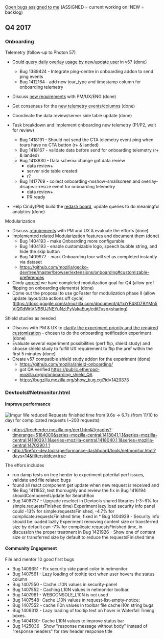 [Open bugs assigned to me](https://bugzilla.mozilla.org/buglist.cgi?quicksearch=assignee%3Agasolin%40mozilla.com) (ASSIGNED = current working on; NEW = backlog)

## Q4 2017

### Onboarding

Telemetry (follow-up to Photon 57)

* Could [query daily overlay usage by new/update user](https//sql.telemetry.mozilla.org/queries/48942) in v57 (done)
  - Bug 1389424 - Integrate ping-centre in onboarding addon to send ping events
  - Bug 1412164 - add new tour_type and timestamp column for onboarding telemetry

* Discuss [new requirements](https://docs.google.com/spreadsheets/d/1BQzncwklWZvvkLtbLaYO2unMG3Tw9LQX-c6XXqmYTUo/edit#gid=1665623309) with PM/UX/ENG (done)
* Get consensus for the [new telemetry events/columns](https://docs.google.com/spreadsheets/d/1BQzncwklWZvvkLtbLaYO2unMG3Tw9LQX-c6XXqmYTUo/edit#gid=1665623309) (done)
* Coordinate the data review/server side table update (done)
* Task breakdown and implement onboarding new telemetry (P1/P2, wait for review)
    * Bug 1418191 - Should not send the CTA telemetry event ping when tours have no CTA button (r+ & landed)
    * Bug 1418167 - validate data before send for onboarding telemetry (r+ & landed)
    * Bug 1413830 - Data schema change got data review
      - data review+
      - server side table created
      - r?
    * Bug 1417769 - collect onboarding-noshow-smallscreen and overlay-disapear-resize event for onboarding telemetry
      - data review+
      - PR ready
* Help Cindy(PM) build the [redash board](https://sql.telemetry.mozilla.org/dashboard/onboarding), update queries to do meaningful analytics (done)

Modularization

*  Discuss [requirements](https://docs.google.com/document/d/1LYx_zy2c4eibwdikxx1IJIv7R-dDqJhwxJ8M9pOw5C4/edit
) with PM and UX & evaluate the efforts (done)
* Implemented related Modularization features and document them  (done)
  - Bug 1404193 - make Onboarding more configurable
  - Bug 1404193 - enable customizable logo, speech bubble string, and hide the skip button
  - Bug 1409977 - mark Onboarding tour will set as completed instantly via dataset
  - https://github.com/mozilla/gecko-dev/tree/master/browser/extensions/onboarding#customizable-preferences
* Cindy [agreed](https://docs.google.com/document/d/1LYx_zy2c4eibwdikxx1IJIv7R-dDqJhwxJ8M9pOw5C4/edit?disco=AAAABam-VgY) we have completed modulization goal for Q4 (allow pref flipping on onboarding elements) (done)
* Come out the proposal to use goFaster for modulization phase II (allow update layout/cta actions off cycle) (https://docs.google.com/a/mozilla.com/document/d/1xiYF4SDZBYMn5ViQl1dWnVN96UJNEYuNztPyVakaEug/edit?usp=sharing)


Shield studies as needed

* DIscuss with PM & UX to [clarify the experiment priority and the required customization](https://docs.google.com/document/d/1-czDviCKbNIlyHpkuwKm_nz8_GJ8VRRcJ4fjImr_XHU/edit) - chosen to do the onboarding notification experiment (done)
* Evaluate several experiment possibilities (perf flip, shield study) and choose shield study to fulfill UX requirement to flip the pref within the first 5 minutes (done)
* Create v57 compatible shield study addon for the experiment (done)
  - https://github.com/mozilla/shield-onboarding/
  - got QA verified https://public.etherpad-mozilla.org/p/onboarding_shield_QA
  - https://bugzilla.mozilla.org/show_bug.cgi?id=1420373

### Devtools#Netmonitor.html

#### Improve performance

![Imgur](https://i.imgur.com/RZBavjh.png)
We reduced Requests finished time from 9.6s -> 6.7s (from 11/10 to day) for complicated requests (~200 requests)

* https://treeherder.mozilla.org/perf.html#/graphs?timerange=5184000&series=mozilla-central,1418041,1,1&series=mozilla-central,1418039,1,1&series=mozilla-central,1418040,1,1&series=mozilla-central,1470290,1,1
* http://firefox-dev.tools/performance-dashboard/tools/netmonitor.html?days=14&filterstddev=true

The effors includes

* run damp tests on tree herder to experiment potertial perf issues, validate and file related bugs
* found all react component get update when new request is received and file Bug 1411852, test thoroughly and review the fix in Bug 1416194 shouldComponentUpdate for SearchBox
* Bug 1408737 - Upgrade reselect in Devtools shared libraries (-3~6% for simple.requestsFinished time)
Experiment lazy load security info panel could -13% for simple.requestsFinished, -4.7% for complicate.requestsFinished time, fixed in   * Bug 1404929 - Security info should be loaded lazily
Experiment removing content size or transferred size by default can -7% for complicate.requestsFinished time, in discussion the proper treatment in Bug 1421926 - Show one of content size or transferred size by default to reduce the requestsFinished time

#### Community Engagement

File and mentor 10 good first bugs
 - Bug 1409651 - Fix security side panel color in netmonitor
 - Bug 1407561 - Lazy loading of tooltip text when user hovers the status column
 - Bug 1407550 - Cache L10N values in security-panel
 - Bug 1407552 - Caching L10N values in netmonitor toolbar.
 - Bug 1407981 - WEBCONSOLE_L10N is not used
 - Bug 1407548- Cache L10N values in request-list-empty-notice;
 - Bug 1407552 - cache l10n values in toolbar
file cache l10n string bugs
 - Bug 1406312 - Lazy loading of tooltip text on hover in Waterfall Timing boxes.
 - Bug 1404130- Cache L10N values to improve status bar
 - Bug 1425036 - Show "response message without body" instead of "response headers" for raw header response title
 
